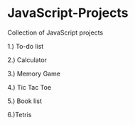 # JavaScript-Projects
Collection of JavaScript projects 

1.) To-do list 

2.) Calculator

3.) Memory Game

4.) Tic Tac Toe

5.) Book list

6.)Tetris
